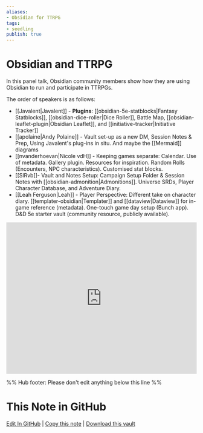 ```yaml
---
aliases: 
- Obsidian for TTRPG
tags:
- seedling
publish: true
---
```


# Obsidian and TTRPG

In this panel talk, Obsidian community members show how they are using Obsidian to run and participate in TTRPGs.

The order of speakers is as follows:

- [[Javalent|Javalent]] - **Plugins**: [[obsidian-5e-statblocks|Fantasy Statblocks]], [[obsidian-dice-roller|Dice Roller]], Battle Map, [[obsidian-leaflet-plugin|Obsidian Leaflet]], and [[initiative-tracker|Initiative Tracker]]
- [[apolaine|Andy Polaine]] - Vault set-up as a new DM, Session Notes & Prep, Using Javalent's plug-ins in situ. And maybe the [[Mermaid]] diagrams
- [[nvanderhoevan|Nicole vdH]] - Keeping games separate: Calendar. Use of metadata. Gallery plugin. Resources for inspiration. Random Rolls (Encounters, NPC characteristics). Customised stat blocks.
- [[SlRvb]]- Vault and Notes Setup: Campaign Setup Folder & Session Notes with [[obsidian-admonition|Admonitions]]. Universe SRDs, Player Character Database, and Adventure Diary.
- [[Leah Ferguson|Leah]] - Player Perspective: Different take on character diary. [[templater-obsidian|Templater]] and [[dataview|Dataview]] for in-game reference (metadata). One-touch game day setup (Bunch app). D&D 5e starter vault (community resource, publicly available).



<iframe width="100%" height="400px" src="https://www.youtube.com/embed/Ovqu_1aW3Sw" title="YouTube video player" frameborder="0" allow="accelerometer; autoplay; clipboard-write; encrypted-media; gyroscope; picture-in-picture" allowfullscreen></iframe>

%% Hub footer: Please don't edit anything below this line %%

# This Note in GitHub

<span class="git-footer">[Edit In GitHub](https://github.dev/obsidian-community/obsidian-hub/blob/main/04%20-%20Guides%2C%20Workflows%2C%20%26%20Courses/Community%20Talks/Obsidian%20and%20TTRPG.md "git-hub-edit-note") | [Copy this note](https://raw.githubusercontent.com/obsidian-community/obsidian-hub/main/04%20-%20Guides%2C%20Workflows%2C%20%26%20Courses/Community%20Talks/Obsidian%20and%20TTRPG.md "git-hub-copy-note") | [Download this vault](https://github.com/obsidian-community/obsidian-hub/archive/refs/heads/main.zip "git-hub-download-vault") </span>
